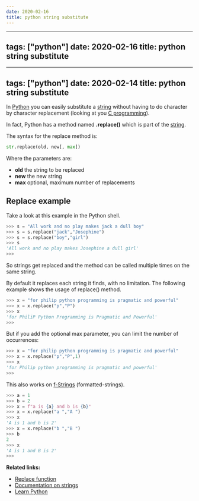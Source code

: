 ```yaml
---
date: 2020-02-16
title: python string substitute
---
```

---
tags: ["python"]
date: 2020-02-16
title: python string substitute
---
---
tags: ["python"]
date: 2020-02-14
title: python string substitute
---
In <a href="https://python.org">Python</a> you can easily substitute a <a href="https://pythonbasics.org/strings/">string</a> without having to do character by character replacement (looking at you <a href="https://stackoverflow.com/questions/779875/what-is-the-function-to-replace-string-in-c">C programming</a>).

In fact, Python has a method named **.replace()** which is part of the <a href="https://pythonbasics.org/strings/">string</a>.

The syntax for the replace method is:

```python
str.replace(old, new[, max])
```

Where the parameters are:

* **old** the string to be replaced
* **new** the new string
* **max** optional, maximum number of replacements

## Replace example

Take a look at this example in the Python shell.

```python
>>> s = "All work and no play makes jack a dull boy"
>>> s = s.replace("jack","Josephine")
>>> s = s.replace("boy","girl")
>>> s
'All work and no play makes Josephine a dull girl'
>>>
```

So strings get replaced and the method can be called multiple times on the same string.

By default it replaces each string it finds, with no limitation.
The following example shows the usage of replace() method.

```python
>>> x = "for philip python programming is pragmatic and powerful"
>>> x = x.replace("p","P")
>>> x
'for PhiliP Python Programming is Pragmatic and Powerful'
>>> 
```

But if you add the optional max parameter, you can limit the number of occurrences:

```python
>>> x = "for philip python programming is pragmatic and powerful"
>>> x = x.replace("p","P",1)
>>> x
'for Philip python programming is pragmatic and powerful'
>>> 
```

This also works on <a href="https://www.python.org/dev/peps/pep-0498/">f-Strings</a> (formatted-strings).

```python
>>> a = 1
>>> b = 2
>>> x = f"a is {a} and b is {b}"
>>> x = x.replace("a ","A ")
>>> x
'A is 1 and b is 2'
>>> x = x.replace("b ","B ")
>>> b
2
>>> x
'A is 1 and B is 2'
>>>
```


**Related links:**
* <a href="https://pythonbasics.org/replace/">Replace function</a>
* <a href="https://docs.python.org/3.8/library/string.html">Documentation on strings</a>
* <a href="https://pythonbasics.org/">Learn Python</a>


